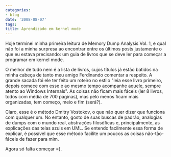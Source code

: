 ```yaml
---
categories:
- blog
date: '2008-08-07'
tags:
title: Aprendizado em kernel mode
---
```


Hoje terminei minha primeira leitura de Memory Dump Analysis Vol. 1, e qual não foi a minha surpresa ao encontrar entre os últimos posts justamente o que eu estava precisando: um guia de livros que se deve ler para começar a programar em kernel mode.

O melhor de tudo nem é a lista de livros, cujos títulos já estão batidos na minha cabeça de tanto meu amigo Ferdinando comentar a respeito. A grande sacada foi ele ter feito um roteiro no estilo "leia esse livro primeiro, depois comece com esse e ao mesmo tempo acompanhe aquele, sempre atento ao Windows Internals". As coisas não ficam mais fáceis (ler 8 livros, todos com média de 700 páginas), mas pelo menos ficam mais organizadas, tem começo, meio e fim (será?).

Claro, esse é o método Dmitry Vostokov, o que não quer dizer que funciona com qualquer um. No entanto, gosto de suas buscas de padrão, analogias de dumps com o mundo real, abstrações filosóficas e, principalmente, as explicações das telas azuis em UML. Se entendo facilmente essa forma de explicar, é possível que esse método facilite um poucos as coisas não-tão-fáceis de fazer para mim.

Agora só falta começar =).
